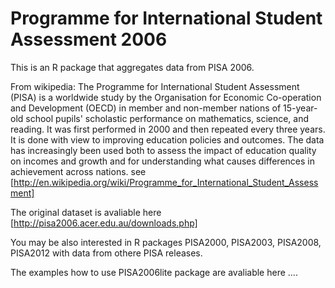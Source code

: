 Programme for International Student Assessment 2006
===================================================

This is an R package that aggregates data from PISA 2006.

From wikipedia: The Programme for International Student Assessment (PISA) is a worldwide study by the Organisation for Economic Co-operation and Development (OECD) in member and non-member nations of 15-year-old school pupils' scholastic performance on mathematics, science, and reading. It was first performed in 2000 and then repeated every three years. It is done with view to improving education policies and outcomes. The data has increasingly been used both to assess the impact of education quality on incomes and growth and for understanding what causes differences in achievement across nations. see [http://en.wikipedia.org/wiki/Programme_for_International_Student_Assessment]

The original dataset is avaliable here [http://pisa2006.acer.edu.au/downloads.php]

You may be also interested in R packages PISA2000, PISA2003, PISA2008, PISA2012 with data from othere PISA releases.

The examples how to use PISA2006lite package are avaliable here ....
